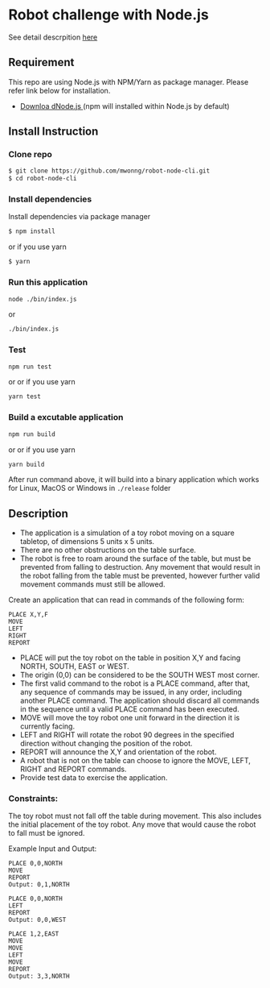 # Robot challenge with Node.js

See detail descrpition [here](#description)

## Requirement
This repo are using Node.js with NPM/Yarn as package manager. Please refer link below for installation.

- [Downloa dNode.js ](https://nodejs.org/en/download/) (npm will installed within Node.js by default)

## Install Instruction

### Clone repo

```bash
$ git clone https://github.com/mwonng/robot-node-cli.git
$ cd robot-node-cli
```

### Install dependencies

Install dependencies via package manager

```bash
$ npm install
```

or if you use yarn

```bash
$ yarn
```

### Run this application

```bash
node ./bin/index.js
```

or

```bash
./bin/index.js
```

### Test

```bash
npm run test
```

or or if you use yarn

```bash
yarn test
```

### Build a excutable application

```bash
npm run build
```

or or if you use yarn

```bash
yarn build
```

After run command above, it will build into a binary application which works for Linux, MacOS or Windows in `./release` folder

## Description

* The application is a simulation of a toy robot moving on a square tabletop, of dimensions 5 units x 5 units.
* There are no other obstructions on the table surface.
* The robot is free to roam around the surface of the table, but must be prevented from falling to destruction. Any movement
that would result in the robot falling from the table must be prevented, however further valid movement commands must still
be allowed.

Create an application that can read in commands of the following form:

```
PLACE X,Y,F
MOVE
LEFT
RIGHT
REPORT
```

* PLACE will put the toy robot on the table in position X,Y and facing NORTH, SOUTH, EAST or WEST.
* The origin (0,0) can be considered to be the SOUTH WEST most corner.
* The first valid command to the robot is a PLACE command, after that, any sequence of commands may be issued, in any order, including another PLACE command. The application should discard all commands in the sequence until a valid PLACE command has been executed.
* MOVE will move the toy robot one unit forward in the direction it is currently facing.
* LEFT and RIGHT will rotate the robot 90 degrees in the specified direction without changing the position of the robot.
* REPORT will announce the X,Y and orientation of the robot.
* A robot that is not on the table can choose to ignore the MOVE, LEFT, RIGHT and REPORT commands.
* Provide test data to exercise the application.

### Constraints:

The toy robot must not fall off the table during movement. This also includes the initial placement of the toy robot.
Any move that would cause the robot to fall must be ignored.

Example Input and Output:

```
PLACE 0,0,NORTH
MOVE
REPORT
Output: 0,1,NORTH
```

```
PLACE 0,0,NORTH
LEFT
REPORT
Output: 0,0,WEST
```

```
PLACE 1,2,EAST
MOVE
MOVE
LEFT
MOVE
REPORT
Output: 3,3,NORTH
```
